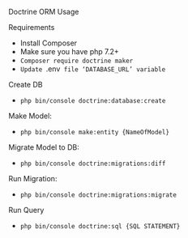 Doctrine ORM Usage

Requirements
- Install Composer
- Make sure you have php 7.2+
- `Composer require doctrine maker`
- `Update `.env` file ‘DATABASE_URL’ variable`

Create DB
- `php bin/console doctrine:database:create`

Make Model: 
- `php bin/console make:entity {NameOfModel}`

Migrate Model to DB:
- `php bin/console doctrine:migrations:diff`

Run Migration:
- `php bin/console doctrine:migrations:migrate`

Run Query
- `php bin/console doctrine:sql {SQL STATEMENT}`

